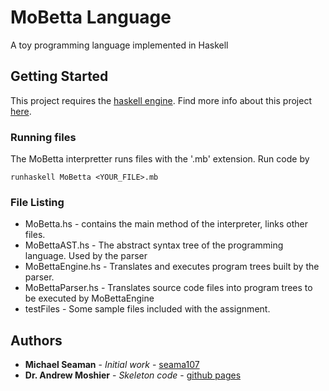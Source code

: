 # MoBetta Language

A toy programming language implemented in Haskell

## Getting Started

This project requires the [haskell engine](https://www.haskell.org/).
Find more info about this project [here](https://mandrewmoshier.github.io/CPSC354/).

### Running files

The MoBetta interpretter runs files with the '.mb' extension. Run code by
```
runhaskell MoBetta <YOUR_FILE>.mb
```

### File Listing
* MoBetta.hs - contains the main method of the interpreter, links other files.
* MoBettaAST.hs - The abstract syntax tree of the programming language. Used by the parser
* MoBettaEngine.hs - Translates and executes program trees built by the parser.
* MoBettaParser.hs - Translates source code files into program trees to be executed by MoBettaEngine
* testFiles - Some sample files included with the assignment.

## Authors

* **Michael Seaman** - *Initial work* - [seama107](https://github.com/seama107)
* **Dr. Andrew Moshier** - *Skeleton code* - [github pages](https://mandrewmoshier.github.io/CPSC354/)
